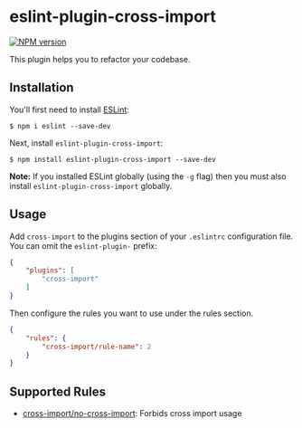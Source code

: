 # eslint-plugin-cross-import

[![NPM version](http://img.shields.io/npm/v/eslint-plugin-cross-import.svg)](https://www.npmjs.com/package/eslint-plugin-cross-import)

This plugin helps you to refactor your codebase.

## Installation

You'll first need to install [ESLint](http://eslint.org):

```
$ npm i eslint --save-dev
```

Next, install `eslint-plugin-cross-import`:

```
$ npm install eslint-plugin-cross-import --save-dev
```

**Note:** If you installed ESLint globally (using the `-g` flag) then you must also install `eslint-plugin-cross-import` globally.

## Usage

Add `cross-import` to the plugins section of your `.eslintrc` configuration file. You can omit the `eslint-plugin-` prefix:

```json
{
    "plugins": [
        "cross-import"
    ]
}
```

Then configure the rules you want to use under the rules section.

```json
{
    "rules": {
        "cross-import/rule-name": 2
    }
}
```

## Supported Rules

* [cross-import/no-cross-import](docs/rules/no-cross-import.md): Forbids cross import usage
